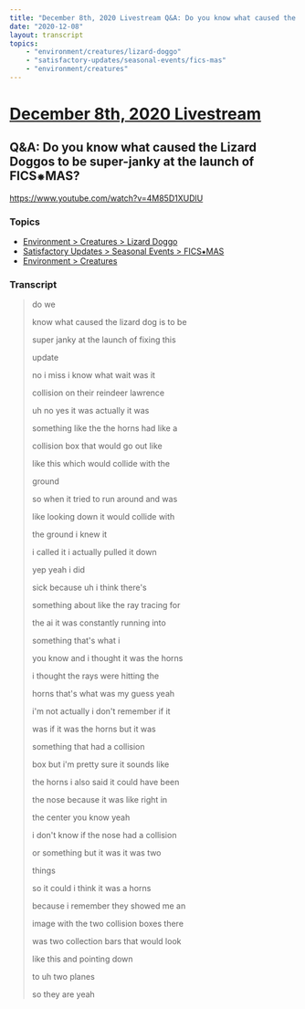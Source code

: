 ```yaml
---
title: "December 8th, 2020 Livestream Q&A: Do you know what caused the Lizard Doggos to be super-janky at the launch of FICS⁕MAS?"
date: "2020-12-08"
layout: transcript
topics:
    - "environment/creatures/lizard-doggo"
    - "satisfactory-updates/seasonal-events/fics-mas"
    - "environment/creatures"
---
```

# [December 8th, 2020 Livestream](../2020-12-08.md)
## Q&A: Do you know what caused the Lizard Doggos to be super-janky at the launch of FICS⁕MAS?
https://www.youtube.com/watch?v=4M85D1XUDlU

### Topics
* [Environment > Creatures > Lizard Doggo](../topics/environment/creatures/lizard-doggo.md)
* [Satisfactory Updates > Seasonal Events > FICS⁕MAS](../topics/satisfactory-updates/seasonal-events/fics-mas.md)
* [Environment > Creatures](../topics/environment/creatures.md)

### Transcript

> do we
> 
> know what caused the lizard dog is to be
> 
> super janky at the launch of fixing this
> 
> update
> 
> no i miss i know what wait was it
> 
> collision on their reindeer lawrence
> 
> uh no yes it was actually it was
> 
> something like the the horns had like a
> 
> collision box that would go out like
> 
> like this which would collide with the
> 
> ground
> 
> so when it tried to run around and was
> 
> like looking down it would collide with
> 
> the ground i knew it
> 
> i called it i actually pulled it down
> 
> yep yeah i did
> 
> sick because uh i think there's
> 
> something about like the ray tracing for
> 
> the ai it was constantly running into
> 
> something that's what i
> 
> you know and i thought it was the horns
> 
> i thought the rays were hitting the
> 
> horns that's what was my guess yeah
> 
> i'm not actually i don't remember if it
> 
> was if it was the horns but it was
> 
> something that had a collision
> 
> box but i'm pretty sure it sounds like
> 
> the horns i also said it could have been
> 
> the nose because it was like right in
> 
> the center you know yeah
> 
> i don't know if the nose had a collision
> 
> or something but it was it was two
> 
> things
> 
> so it could i think it was a horns
> 
> because i remember they showed me an
> 
> image with the two collision boxes there
> 
> was two collection bars that would look
> 
> like this and pointing down
> 
> to uh two planes
> 
> so they are yeah
> 
